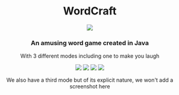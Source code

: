 <div align="center">
  <h1>
      WordCraft
  </h1>
    <a href="#">
      <img src="https://img.shields.io/badge/Created-May%202023-blue">
   </a>
  <h3>An amusing word game created in Java</h3>
  <p>With 3 different modes including one to make you laugh</p>
  <div>
    <img src="screenshots/startScreen.jpg">
    <img src="screenshots/menuScreen.jpg">
    <img src="screenshots/normalMode.jpg">
    <img src="screenshots/hardMode.jpg">
    <p>We also have a third mode but of its explicit nature, we won't add a screenshot here</p>
  </div>
</div>
